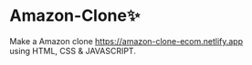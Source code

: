 # Amazon-Clone✨
Make a Amazon clone https://amazon-clone-ecom.netlify.app
<br>
using HTML, CSS & JAVASCRIPT.
